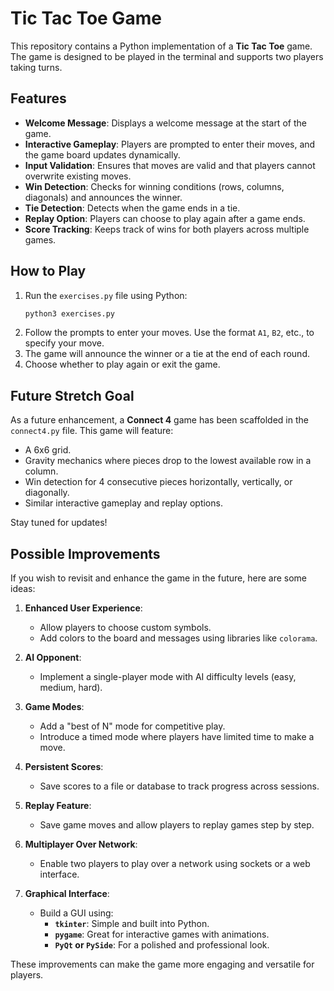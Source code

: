 # Tic Tac Toe Game

This repository contains a Python implementation of a **Tic Tac Toe** game. The game is designed to be played in the terminal and supports two players taking turns.

## Features

- **Welcome Message**: Displays a welcome message at the start of the game.
- **Interactive Gameplay**: Players are prompted to enter their moves, and the game board updates dynamically.
- **Input Validation**: Ensures that moves are valid and that players cannot overwrite existing moves.
- **Win Detection**: Checks for winning conditions (rows, columns, diagonals) and announces the winner.
- **Tie Detection**: Detects when the game ends in a tie.
- **Replay Option**: Players can choose to play again after a game ends.
- **Score Tracking**: Keeps track of wins for both players across multiple games.

## How to Play

1. Run the `exercises.py` file using Python:
   ```bash
   python3 exercises.py
   ```
2. Follow the prompts to enter your moves. Use the format `A1`, `B2`, etc., to specify your move.
3. The game will announce the winner or a tie at the end of each round.
4. Choose whether to play again or exit the game.

## Future Stretch Goal

As a future enhancement, a **Connect 4** game has been scaffolded in the `connect4.py` file. This game will feature:

- A 6x6 grid.
- Gravity mechanics where pieces drop to the lowest available row in a column.
- Win detection for 4 consecutive pieces horizontally, vertically, or diagonally.
- Similar interactive gameplay and replay options.

Stay tuned for updates!

## Possible Improvements

If you wish to revisit and enhance the game in the future, here are some ideas:

1. **Enhanced User Experience**:
   - Allow players to choose custom symbols.
   - Add colors to the board and messages using libraries like `colorama`.

2. **AI Opponent**:
   - Implement a single-player mode with AI difficulty levels (easy, medium, hard).

3. **Game Modes**:
   - Add a "best of N" mode for competitive play.
   - Introduce a timed mode where players have limited time to make a move.

4. **Persistent Scores**:
   - Save scores to a file or database to track progress across sessions.

5. **Replay Feature**:
   - Save game moves and allow players to replay games step by step.

6. **Multiplayer Over Network**:
   - Enable two players to play over a network using sockets or a web interface.

7. **Graphical Interface**:
   - Build a GUI using:
     - **`tkinter`**: Simple and built into Python.
     - **`pygame`**: Great for interactive games with animations.
     - **`PyQt` or `PySide`**: For a polished and professional look.

These improvements can make the game more engaging and versatile for players.
